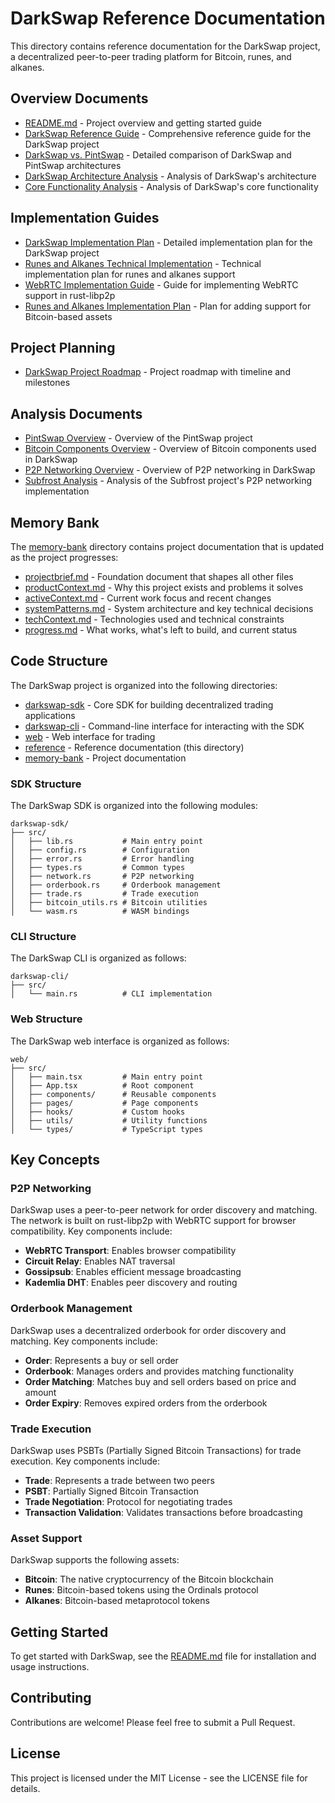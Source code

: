 # DarkSwap Reference Documentation

This directory contains reference documentation for the DarkSwap project, a decentralized peer-to-peer trading platform for Bitcoin, runes, and alkanes.

## Overview Documents

- [README.md](../README.md) - Project overview and getting started guide
- [DarkSwap Reference Guide](darkswap-reference-guide.md) - Comprehensive reference guide for the DarkSwap project
- [DarkSwap vs. PintSwap](darkswap-vs-pintswap.md) - Detailed comparison of DarkSwap and PintSwap architectures
- [DarkSwap Architecture Analysis](darkswap-architecture-analysis.md) - Analysis of DarkSwap's architecture
- [Core Functionality Analysis](core-functionality-analysis.md) - Analysis of DarkSwap's core functionality

## Implementation Guides

- [DarkSwap Implementation Plan](darkswap-implementation-plan-detailed.md) - Detailed implementation plan for the DarkSwap project
- [Runes and Alkanes Technical Implementation](runes-alkanes-technical-implementation.md) - Technical implementation plan for runes and alkanes support
- [WebRTC Implementation Guide](webrtc-implementation-guide.md) - Guide for implementing WebRTC support in rust-libp2p
- [Runes and Alkanes Implementation Plan](runes-alkanes-implementation-plan.md) - Plan for adding support for Bitcoin-based assets

## Project Planning

- [DarkSwap Project Roadmap](darkswap-project-roadmap.md) - Project roadmap with timeline and milestones

## Analysis Documents

- [PintSwap Overview](pintswap-overview.md) - Overview of the PintSwap project
- [Bitcoin Components Overview](bitcoin-components-overview.md) - Overview of Bitcoin components used in DarkSwap
- [P2P Networking Overview](p2p-networking-overview.md) - Overview of P2P networking in DarkSwap
- [Subfrost Analysis](subfrost-analysis-updated.md) - Analysis of the Subfrost project's P2P networking implementation

## Memory Bank

The [memory-bank](../memory-bank) directory contains project documentation that is updated as the project progresses:

- [projectbrief.md](../memory-bank/projectbrief.md) - Foundation document that shapes all other files
- [productContext.md](../memory-bank/productContext.md) - Why this project exists and problems it solves
- [activeContext.md](../memory-bank/activeContext.md) - Current work focus and recent changes
- [systemPatterns.md](../memory-bank/systemPatterns.md) - System architecture and key technical decisions
- [techContext.md](../memory-bank/techContext.md) - Technologies used and technical constraints
- [progress.md](../memory-bank/progress.md) - What works, what's left to build, and current status

## Code Structure

The DarkSwap project is organized into the following directories:

- [darkswap-sdk](../darkswap-sdk) - Core SDK for building decentralized trading applications
- [darkswap-cli](../darkswap-cli) - Command-line interface for interacting with the SDK
- [web](../web) - Web interface for trading
- [reference](../reference) - Reference documentation (this directory)
- [memory-bank](../memory-bank) - Project documentation

### SDK Structure

The DarkSwap SDK is organized into the following modules:

```
darkswap-sdk/
├── src/
│   ├── lib.rs           # Main entry point
│   ├── config.rs        # Configuration
│   ├── error.rs         # Error handling
│   ├── types.rs         # Common types
│   ├── network.rs       # P2P networking
│   ├── orderbook.rs     # Orderbook management
│   ├── trade.rs         # Trade execution
│   ├── bitcoin_utils.rs # Bitcoin utilities
│   └── wasm.rs          # WASM bindings
```

### CLI Structure

The DarkSwap CLI is organized as follows:

```
darkswap-cli/
├── src/
│   └── main.rs          # CLI implementation
```

### Web Structure

The DarkSwap web interface is organized as follows:

```
web/
├── src/
│   ├── main.tsx         # Main entry point
│   ├── App.tsx          # Root component
│   ├── components/      # Reusable components
│   ├── pages/           # Page components
│   ├── hooks/           # Custom hooks
│   ├── utils/           # Utility functions
│   └── types/           # TypeScript types
```

## Key Concepts

### P2P Networking

DarkSwap uses a peer-to-peer network for order discovery and matching. The network is built on rust-libp2p with WebRTC support for browser compatibility. Key components include:

- **WebRTC Transport**: Enables browser compatibility
- **Circuit Relay**: Enables NAT traversal
- **Gossipsub**: Enables efficient message broadcasting
- **Kademlia DHT**: Enables peer discovery and routing

### Orderbook Management

DarkSwap uses a decentralized orderbook for order discovery and matching. Key components include:

- **Order**: Represents a buy or sell order
- **Orderbook**: Manages orders and provides matching functionality
- **Order Matching**: Matches buy and sell orders based on price and amount
- **Order Expiry**: Removes expired orders from the orderbook

### Trade Execution

DarkSwap uses PSBTs (Partially Signed Bitcoin Transactions) for trade execution. Key components include:

- **Trade**: Represents a trade between two peers
- **PSBT**: Partially Signed Bitcoin Transaction
- **Trade Negotiation**: Protocol for negotiating trades
- **Transaction Validation**: Validates transactions before broadcasting

### Asset Support

DarkSwap supports the following assets:

- **Bitcoin**: The native cryptocurrency of the Bitcoin blockchain
- **Runes**: Bitcoin-based tokens using the Ordinals protocol
- **Alkanes**: Bitcoin-based metaprotocol tokens

## Getting Started

To get started with DarkSwap, see the [README.md](../README.md) file for installation and usage instructions.

## Contributing

Contributions are welcome! Please feel free to submit a Pull Request.

## License

This project is licensed under the MIT License - see the LICENSE file for details.
